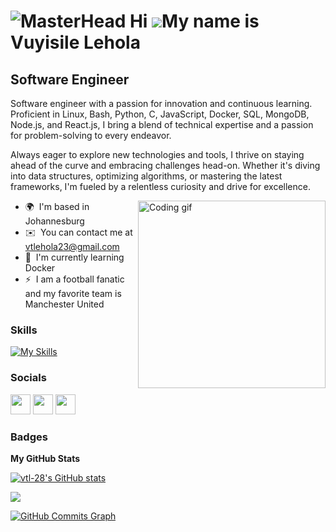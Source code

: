 ![MasterHead](https://vuyisile-media.s3.us-east-2.amazonaws.com/_Vuyisile's+LinkedIn+Banner.png)
Hi ![](https://user-images.githubusercontent.com/18350557/176309783-0785949b-9127-417c-8b55-ab5a4333674e.gif)My name is Vuyisile Lehola
================================================================================================================================================

Software Engineer
-------------------------

Software engineer with a passion for innovation and continuous learning. Proficient in Linux, Bash, Python, C, JavaScript, Docker, SQL, MongoDB, Node.js, and React.js, I bring a blend of technical expertise and a passion for problem-solving to every endeavor.

Always eager to explore new technologies and tools, I thrive on staying ahead of the curve and embracing challenges head-on. Whether it's diving into data structures, optimizing algorithms, or mastering the latest frameworks, I'm fueled by a relentless curiosity and drive for excellence.


<img src="https://cdn.dribbble.com/users/1059583/screenshots/4171367/coding-freak.gif" align="right" alt="Coding gif" width="300" />

* 🌍  I'm based in Johannesburg
* ✉️  You can contact me at [vtlehola23@gmail.com](mailto:vtlehola23@gmail.com)
* 🧠  I'm currently learning Docker
* ⚡  I am a football fanatic and my favorite team is Manchester United


### Skills
[![My Skills](https://skillicons.dev/icons?i=js,c,py,linux,bash,react,mongodb,docker,nodejs,postgres)](https://skillicons.dev)


### Socials

<p align="left"> <a href="https://www.github.com/vtl-28" target="_blank" rel="noreferrer"><img src="https://raw.githubusercontent.com/danielcranney/readme-generator/main/public/icons/socials/github.svg" width="32" height="32" /></a> <a href="https://www.linkedin.com/in/vuyisile-lehola-99a597122/" target="_blank" rel="noreferrer"><img src="https://raw.githubusercontent.com/danielcranney/readme-generator/main/public/icons/socials/linkedin.svg" width="32" height="32" /></a> <a href="https://www.twitter.com/vt_lehola" target="_blank" rel="noreferrer"><img src="https://raw.githubusercontent.com/danielcranney/readme-generator/main/public/icons/socials/twitter.svg" width="32" height="32" /></a></p>

### Badges

<b>My GitHub Stats</b>

<a href="http://www.github.com/vtl-28"><img src="https://github-readme-stats.vercel.app/api?username=vtl-28&show_icons=true&hide=&count_private=true&title_color=0891b2&text_color=ffffff&icon_color=0891b2&bg_color=1c1917&hide_border=true&show_icons=true" alt="vtl-28's GitHub stats" /></a>

<a href="http://www.github.com/vtl-28"><img src="https://github-readme-streak-stats.herokuapp.com/?user=vtl-28&stroke=ffffff&background=1c1917&ring=0891b2&fire=0891b2&currStreakNum=ffffff&currStreakLabel=0891b2&sideNums=ffffff&sideLabels=ffffff&dates=ffffff&hide_border=true" /></a>

<a href="http://www.github.com/vtl-28"><img src="https://activity-graph.herokuapp.com/graph?username=vtl-28&bg_color=1c1917&color=ffffff&line=0891b2&point=ffffff&area_color=1c1917&area=true&hide_border=true&custom_title=GitHub%20Commits%20Graph" alt="GitHub Commits Graph" /></a>
